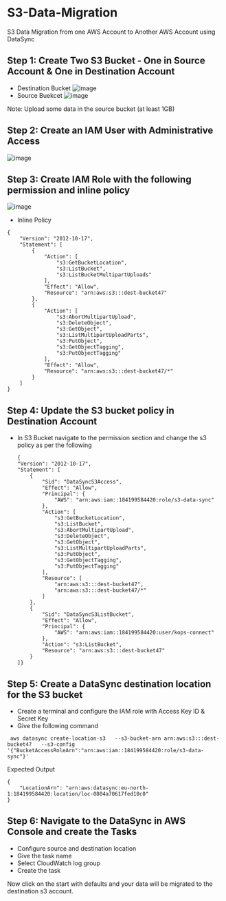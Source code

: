 # S3-Data-Migration
S3 Data Migration from one AWS Account to Another AWS Account using DataSync

## Step 1: Create Two S3 Bucket - One in Source Account & One in Destination Account
  - Destination Bucket
![image](https://github.com/amitgitz/S3-Data-Migration/assets/88843810/51b5d161-9073-4c89-8b79-b2258bbe6a37)
  - Source Buekcet
![image](https://github.com/amitgitz/S3-Data-Migration/assets/88843810/9d2572dd-0d12-4ce4-b74b-d250e156bd3d)

Note: Upload some data in the source bucket (at least 1GB)
    
## Step 2: Create an IAM User with Administrative Access
![image](https://github.com/amitgitz/S3-Data-Migration/assets/88843810/9b852a91-ba44-4f07-b045-0a470e054ba3)

## Step 3: Create IAM Role with the following permission and inline policy
![image](https://github.com/amitgitz/S3-Data-Migration/assets/88843810/f4ab838e-47a6-4ac2-81e5-6e2f1a96affc)
- Inline Policy
```
{
	"Version": "2012-10-17",
	"Statement": [
		{
			"Action": [
				"s3:GetBucketLocation",
				"s3:ListBucket",
				"s3:ListBucketMultipartUploads"
			],
			"Effect": "Allow",
			"Resource": "arn:aws:s3:::dest-bucket47"
		},
		{
			"Action": [
				"s3:AbortMultipartUpload",
				"s3:DeleteObject",
				"s3:GetObject",
				"s3:ListMultipartUploadParts",
				"s3:PutObject",
				"s3:GetObjectTagging",
				"s3:PutObjectTagging"
			],
			"Effect": "Allow",
			"Resource": "arn:aws:s3:::dest-bucket47/*"
		}
	]
}
```

## Step 4: Update the S3 bucket policy in Destination Account
  - In S3 Bucket navigate to the permission section and change the s3 policy as per the following
    ```
    {
    "Version": "2012-10-17",
    "Statement": [
        {
            "Sid": "DataSyncS3Access",
            "Effect": "Allow",
            "Principal": {
                "AWS": "arn:aws:iam::184199584420:role/s3-data-sync"
            },
            "Action": [
                "s3:GetBucketLocation",
                "s3:ListBucket",
                "s3:AbortMultipartUpload",
                "s3:DeleteObject",
                "s3:GetObject",
                "s3:ListMultipartUploadParts",
                "s3:PutObject",
                "s3:GetObjectTagging",
                "s3:PutObjectTagging"
            ],
            "Resource": [
                "arn:aws:s3:::dest-bucket47",
                "arn:aws:s3:::dest-bucket47/*"
            ]
        },
        {
            "Sid": "DataSyncS3ListBucket",
            "Effect": "Allow",
            "Principal": {
                "AWS": "arn:aws:iam::184199584420:user/kops-connect"
            },
            "Action": "s3:ListBucket",
            "Resource": "arn:aws:s3:::dest-bucket47"
        }
    ]}

## Step 5: Create a DataSync destination location for the S3 bucket
  - Create a terminal and configure the IAM role with Access Key ID & Secret Key
  - Give the following command
```
 aws datasync create-location-s3   --s3-bucket-arn arn:aws:s3:::dest-bucket47   --s3-config '{"BucketAccessRoleArn":"arn:aws:iam::184199584420:role/s3-data-sync"}'
```
Expected Output
```
{
    "LocationArn": "arn:aws:datasync:eu-north-1:184199584420:location/loc-0804a70617fed10c0"
}

```
## Step 6: Navigate to the DataSync in AWS Console and create the Tasks
  - Configure source and destination location
  - Give the task name
  - Select CloudWatch log group
  - Create the task

Now click on the start with defaults and your data will be migrated to the destination s3 account.






